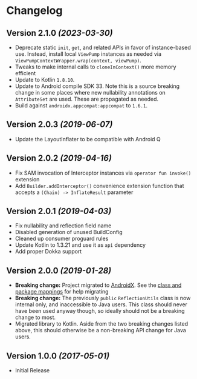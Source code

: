 # Changelog

## Version 2.1.0 *(2023-03-30)*
- Deprecate static `init`, `get`, and related APIs in favor of instance-based use. Instead, install local `ViewPump` instances as needed via `ViewPumpContextWrapper.wrap(context, viewPump)`.
- Tweaks to make internal calls to `cloneInContext()` more memory efficient
- Update to Kotlin `1.8.10`.
- Update to Android compile SDK 33. Note this is a source breaking change in some places where new nullability annotations on `AttributeSet` are used. These are propagated as needed.
- Build against `androidx.appcompat:appcompat` to `1.6.1`.

## Version 2.0.3 *(2019-06-07)*
- Update the LayoutInflater to be compatible with Android Q

## Version 2.0.2 *(2019-04-16)*

- Fix SAM invocation of Interceptor instances via `operator fun invoke()` extension
- Add `Builder.addInterceptor()` convenience extension function that accepts a `(Chain) -> InflateResult` parameter

## Version 2.0.1 *(2019-04-03)*

- Fix nullability and reflection field name
- Disabled generation of unused BuildConfig
- Cleaned up consumer proguard rules
- Update Kotlin to 1.3.21 and use it as `api` dependency
- Add proper Dokka support

## Version 2.0.0 *(2019-01-28)*

- **Breaking change:** Project migrated to [AndroidX](https://developer.android.com/jetpack/androidx/). See the [class and package mappings](https://developer.android.com/jetpack/androidx/migrate) for help migrating
- **Breaking change:** The previously `public` `ReflectionUtils` class is now internal only, and inaccessible to Java users. This class should never have been used anyway though, so ideally should not be a breaking change to most.
- Migrated library to Kotlin. Aside from the two breaking changes listed above, this should otherwise be a non-breaking API change for Java users.

## Version 1.0.0 *(2017-05-01)*

- Initial Release
